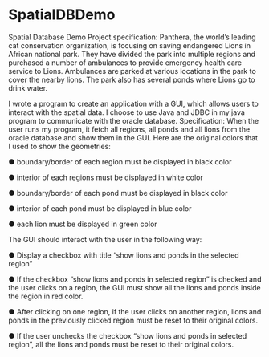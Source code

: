 # SpatialDBDemo
Spatial Database Demo
Project specification:
Panthera, the world’s leading cat conservation organization, is focusing on saving endangered
Lions in African national park. They have divided the park into multiple regions and purchased a
number of ambulances to provide emergency health care service to Lions. Ambulances are
parked at various locations in the park to cover the nearby lions. The park also has several
ponds where Lions go to drink water.

I wrote a program to create an application with a GUI, which allows users to interact with the
spatial data. I choose to use Java and JDBC in my java program to
communicate with the oracle database.
Specification:
When the user runs my program, it fetch all regions, all ponds and all lions from the
oracle database and show them in the GUI. Here are the original colors that I used to
show the geometries:

● boundary/border of each region must be displayed in black color

● interior of each regions must be displayed in white color

● boundary/border of each pond must be displayed in black color

● interior of each pond must be displayed in blue color

● each lion must be displayed in green color

The GUI should interact with the user in the following way:

● Display a checkbox with title “show lions and ponds in the selected region”

● If the checkbox “show lions and ponds in selected region” is checked and the
user clicks on a region, the GUI must show all the lions and ponds inside the
region in red color.

● After clicking on one region, if the user clicks on another region, lions and ponds
in the previously clicked region must be reset to their original colors.

● If the user unchecks the checkbox “show lions and ponds in selected region”, all
the lions and ponds must be reset to their original colors.

